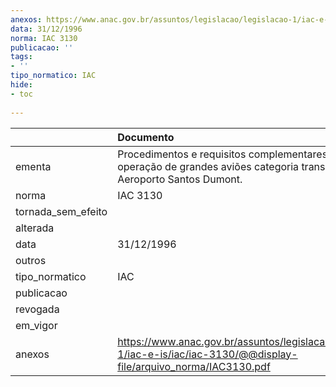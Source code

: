 ```yaml
---
anexos: https://www.anac.gov.br/assuntos/legislacao/legislacao-1/iac-e-is/iac/iac-3130/@@display-file/arquivo_norma/IAC3130.pdf
data: 31/12/1996
norma: IAC 3130
publicacao: ''
tags:
- ''
tipo_normatico: IAC
hide: 
- toc 
 
---
```


|                    | Documento                                                                                                                  |
|:-------------------|:---------------------------------------------------------------------------------------------------------------------------|
| ementa             | Procedimentos e requisitos complementares para operação de grandes aviões categoria transporte no Aeroporto Santos Dumont. |
| norma              | IAC 3130                                                                                                                   |
| tornada_sem_efeito |                                                                                                                            |
| alterada           |                                                                                                                            |
| data               | 31/12/1996                                                                                                                 |
| outros             |                                                                                                                            |
| tipo_normatico     | IAC                                                                                                                        |
| publicacao         |                                                                                                                            |
| revogada           |                                                                                                                            |
| em_vigor           |                                                                                                                            |
| anexos             | https://www.anac.gov.br/assuntos/legislacao/legislacao-1/iac-e-is/iac/iac-3130/@@display-file/arquivo_norma/IAC3130.pdf    |